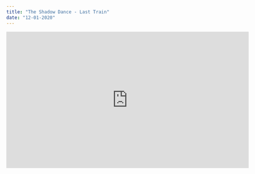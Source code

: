 ```yaml
---
title: "The Shadow Dance - Last Train"
date: "12-01-2020"
---
```


<iframe
      src="https://www.youtube.com/embed/FBAvW_ZcHug"
      title="titrevideo"
      allow="accelerometer; autoplay; encrypted-media; gyroscope; picture-in-picture"
      frameBorder="0"
      webkitallowfullscreen="true"
      mozallowfullscreen="true"
      allowFullScreen
      width="640" 
      height="360"
    />





